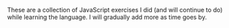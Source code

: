 These are a collection of JavaScript exercises I did (and will continue to do) while learning the language.
I will gradually add more as time goes by.
